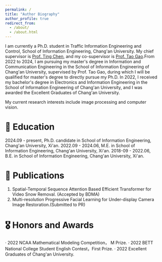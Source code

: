 ```yaml
---
permalink: /
title: "Author Biography"
author_profile: true
redirect_from: 
  - /about/
  - /about.html
---
```

I am currently a Ph.D. student in Traffic Information Engineering and Control, School of Information Engineering, Chang'an University. My chief supervisor is [Prof. Ting Chen](https://orcid.org/0000-0002-8134-6913), and my co-supervisor is [Prof. Tao Gao](https://js.chd.edu.cn/xxgcxy/gt100/list.htm).From 2022 to 2024, I am pursuing my master's degree in Information and Communication Engineering in the School of Information Engineering of Chang'an University, supervised by Prof. Tao Gao, during which I will be qualified for master's degree to directly pursue my Ph.D. In 2022, I received my bachelor's degree in Electronics and Information Engineering in the School of Information Engineering of Chang'an University, and I was awarded the Excellent Graduates of Chang'an University.

My current research interests include image processing and computer vision.


📖 Education
======
</ul>2024.09 - present, Ph.D. candidate in School of Information Engineering, Chang'an University, Xi'an.

</ul>2022.09 - 2024.06, M.E. in School of Information Engineering, Chang'an University, Xi'an.

</ul>2018-09 - 2022.06, B.E. in School of Information Engineering, Chang'an University, Xi'an.

📝 Publications
======
1. Spatial-Temporal Sequence Attention Based Efficient Transformer for Video Snow Removal. (Accepted by BDMA)
2. Multi-resolution Progressive Facial Learning for Under-display Camera Image Restoration.(Submitted to PR)

🎖 Honors and Awards
======
· 2022 NCAA Mathematical Modeling Competition， M Prize.
· 2022 BETT National College Student English Contest，First Prize.
· 2022 Excellent Graduates of Chang'an University.
